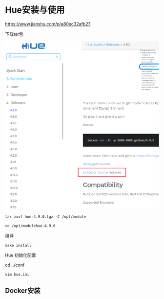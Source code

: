 # Hue安装与使用

https://www.jianshu.com/p/a80ec32afb27

下载tar包

![image-20210524092408717](images/image-20210524092408717.png)



```
tar zxvf hue-4.9.0.tgz -C /opt/module
```



```
cd /opt/modulehue-4.9.0
```

编译

```
make install
```

Hue 初始化配置

cd ../conf

```
vim hue.ini 
```







## Docker安装
